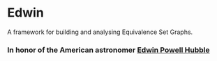 # Edwin
A framework for building and analysing Equivalence Set Graphs.

### In honor of the American astronomer [Edwin Powell Hubble](https://en.wikipedia.org/wiki/Edwin_Hubble)
